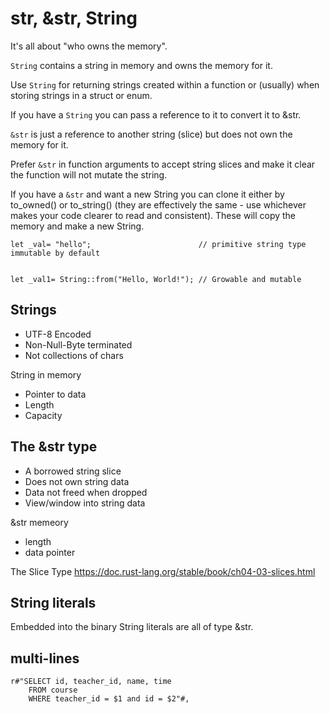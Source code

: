 # str, &str, String

It's all about "who owns the memory".

`String` contains a string in memory and owns the memory for it.

Use `String` for returning strings created within a function or (usually) when storing strings in a struct or enum.

If you have a `String` you can pass a reference to it to convert it to &str.

`&str` is just a reference to another string (slice) but does not own the memory for it.

Prefer `&str` in function arguments to accept string slices and make it clear the function will not mutate the string.

If you have a `&str` and want a new String you can clone it either by to_owned() or to_string() (they are effectively the same - use whichever makes your code clearer to read and consistent). These will copy the memory and make a new String.

```
let _val= "hello";                        // primitive string type immutable by default


let _val1= String::from("Hello, World!"); // Growable and mutable
```


## Strings
- UTF-8 Encoded
- Non-Null-Byte terminated
- Not collections of chars

String in memory

- Pointer to data
- Length
- Capacity

## The &str type
- A borrowed string slice
- Does not own string data
- Data not freed when dropped
- View/window into string data

&str memeory
- length
- data pointer

The Slice Type
  https://doc.rust-lang.org/stable/book/ch04-03-slices.html


## String literals
Embedded into the binary
String literals are all of type &str.


## multi-lines
```
r#"SELECT id, teacher_id, name, time 
    FROM course
    WHERE teacher_id = $1 and id = $2"#,
```